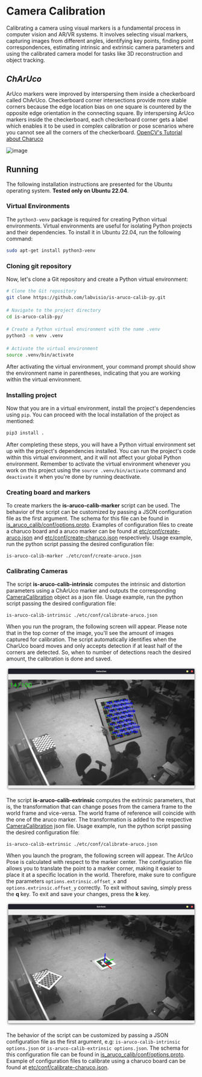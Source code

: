 # Camera Calibration

Calibrating a camera using visual markers is a fundamental process in computer vision and AR/VR systems. It involves selecting visual markers, capturing images from different angles, identifying key points, finding point correspondences, estimating intrinsic and extrinsic camera parameters and using the calibrated camera model for tasks like 3D reconstruction and object tracking.

## *ChArUco*

ArUco markers were improved by interspersing them inside a checkerboard called ChArUco. Checkerboard corner intersections provide more stable corners because the edge location bias on one square is countered by the opposite edge orientation in the connecting square. By interspersing ArUco markers inside the checkerboard, each checkerboard corner gets a label which enables it to be used in complex calibration or pose scenarios where you cannot see all the corners of the checkerboard. [OpenCV's Tutorial about Charuco]

![image](https://github.com/opencv/opencv_contrib/raw/master/modules/aruco/tutorials/charuco_detection/images/charucodefinition.png)

## Running

The following installation instructions are presented for the Ubuntu operating system. **Tested only on Ubuntu 22.04**.

### Virtual Environments

The `python3-venv` package is required for creating Python virtual environments. Virtual environments are useful for isolating Python projects and their dependencies. To install it in Ubuntu 22.04, run the following command:

```bash
sudo apt-get install python3-venv
```

### Cloning git repository

Now, let's clone a Git repository and create a Python virtual environment:

```bash
# Clone the Git repository
git clone https://github.com/labvisio/is-aruco-calib-py.git

# Navigate to the project directory
cd is-aruco-calib-py/

# Create a Python virtual environment with the name .venv
python3 -m venv .venv

# Activate the virtual environment
source .venv/bin/activate
```

After activating the virtual environment, your command prompt should show the environment name in parentheses, indicating that you are working within the virtual environment.

### Installing project

Now that you are in a virtual environment, install the project's dependencies using `pip`. You can proceed with the local installation of the project as mentioned:
```bash
pip3 install .
```

After completing these steps, you will have a Python virtual environment set up with the project's dependencies installed. You can run the project's code within this virtual environment, and it will not affect your global Python environment. Remember to activate the virtual environment whenever you work on this project using the `source .venv/bin/activate` command and `deactivate` it when you're done by running deactivate.


### Creating board and markers

To create markers the **is-aruco-calib-marker** script can be used. The behavior of the script can be customized by passing a JSON configuration file as the first argument. The schema for this file can be found in [is_aruco_calib/conf/options.proto]. Examples of configuration files to create a charuco board and a aruco marker can be found at [etc/conf/create-aruco.json] and [etc/conf/create-charuco.json] respectively. Usage example, run the python script passing the desired configuration file:

```shell
is-aruco-calib-marker ./etc/conf/create-aruco.json
```

### Calibrating Cameras

The script **is-aruco-calib-intrinsic** computes the intrinsic and distortion parameters using a ChArUco marker and outputs the corresponding [CameraCalibration] object as a json file. Usage example, run the python script passing the desired configuration file:

```shell
is-aruco-calib-intrinsic ./etc/conf/calibrate-aruco.json
```

When you run the program, the following screen will appear. Please note that in the top corner of the image, you'll see the amount of images captured for calibration. The script automatically identifies when the CharUco board moves and only accepts detection if at least half of the corners are detected. So, when to number of detections reach the desired amount, the calibration is done and saved.

![image](etc/images/intrinsinc-screenshot.png)

The script **is-aruco-calib-extrinsic** computes the extrinsic parameters, that is, the transformation that can change poses from the camera frame to the world frame and vice-versa. The world frame of reference will coincide with the one of the aruco marker. The transformation is added to the respective [CameraCalibration] json file. Usage example, run the python script passing the desired configuration file:

```shell
is-aruco-calib-extrinsic ./etc/conf/calibrate-aruco.json
```

When you launch the program, the following screen will appear. The ArUco Pose is calculated with respect to the marker center. The configuration file allows you to translate the point to a marker corner, making it easier to place it at a specific location in the world. Therefore, make sure to configure the parameters `options.extrinsic.offset_x` and `options.extrinsic.offset_y` correctly. To exit without saving, simply press the **q** key. To exit and save your changes, press the **k** key.

![image](etc/images/extrinsic-screenshot.png)

The behavior of the script can be customized by passing a JSON configuration file as the first argument, e.g: `is-aruco-calib-intrinsic options.json` or `is-aruco-calib-extrinsic options.json`. The schema for this configuration file can be found in [is_aruco_calib/conf/options.proto]. Example of configuration files to calibrate using a charuco board can be found at [etc/conf/calibrate-charuco.json].

<!-- Files -->
[etc/conf/create-aruco.json]: etc/conf/create-aruco.json
[etc/conf/create-charuco.json]: etc/conf/create-charuco.json
[etc/conf/calibrate-charuco.json]: etc/conf/calibrate-charuco.json
[is_aruco_calib/conf/options.proto]: is_aruco_calib/conf/options.proto


<!-- Links -->
[CameraCalibration]: https://github.com/labvisio/is-msgs/tree/master/docs#is.vision.CameraCalibration
[OpenCV's Tutorial about Charuco]: https://github.com/opencv/opencv_contrib/blob/master/modules/aruco/tutorials/charuco_detection/charuco_detection.markdown